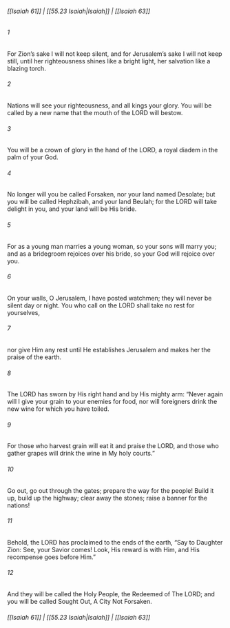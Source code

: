 
###### [[Isaiah 61]] | [[55.23 Isaiah|Isaiah]] | [[Isaiah 63]]

###### 1
For Zion’s sake I will not keep silent, and for Jerusalem’s sake I will not keep still, until her righteousness shines like a bright light, her salvation like a blazing torch.
###### 2
Nations will see your righteousness, and all kings your glory. You will be called by a new name that the mouth of the LORD will bestow.
###### 3
You will be a crown of glory in the hand of the LORD, a royal diadem in the palm of your God.
###### 4
No longer will you be called Forsaken, nor your land named Desolate; but you will be called Hephzibah, and your land Beulah; for the LORD will take delight in you, and your land will be His bride.
###### 5
For as a young man marries a young woman, so your sons will marry you; and as a bridegroom rejoices over his bride, so your God will rejoice over you.
###### 6
On your walls, O Jerusalem, I have posted watchmen; they will never be silent day or night. You who call on the LORD shall take no rest for yourselves,
###### 7
nor give Him any rest until He establishes Jerusalem and makes her the praise of the earth.
###### 8
The LORD has sworn by His right hand and by His mighty arm: “Never again will I give your grain to your enemies for food, nor will foreigners drink the new wine for which you have toiled.
###### 9
For those who harvest grain will eat it and praise the LORD, and those who gather grapes will drink the wine in My holy courts.”
###### 10
Go out, go out through the gates; prepare the way for the people! Build it up, build up the highway; clear away the stones; raise a banner for the nations!
###### 11
Behold, the LORD has proclaimed to the ends of the earth, “Say to Daughter Zion: See, your Savior comes! Look, His reward is with Him, and His recompense goes before Him.”
###### 12
And they will be called the Holy People, the Redeemed of The LORD; and you will be called Sought Out, A City Not Forsaken.

###### [[Isaiah 61]] | [[55.23 Isaiah|Isaiah]] | [[Isaiah 63]]

